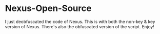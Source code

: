 # Nexus-Open-Source

I just deobfuscated the code of Nexus. This is with both the non-key & key version of Nexus. There's also the obfuscated version of the script.
Enjoy!
